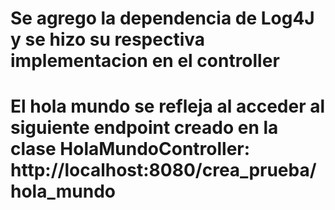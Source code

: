 # Se agrego la dependencia de Log4J y se hizo su respectiva implementacion en el controller
# El hola mundo se refleja al acceder al siguiente endpoint creado en la clase HolaMundoController: http://localhost:8080/crea_prueba/hola_mundo